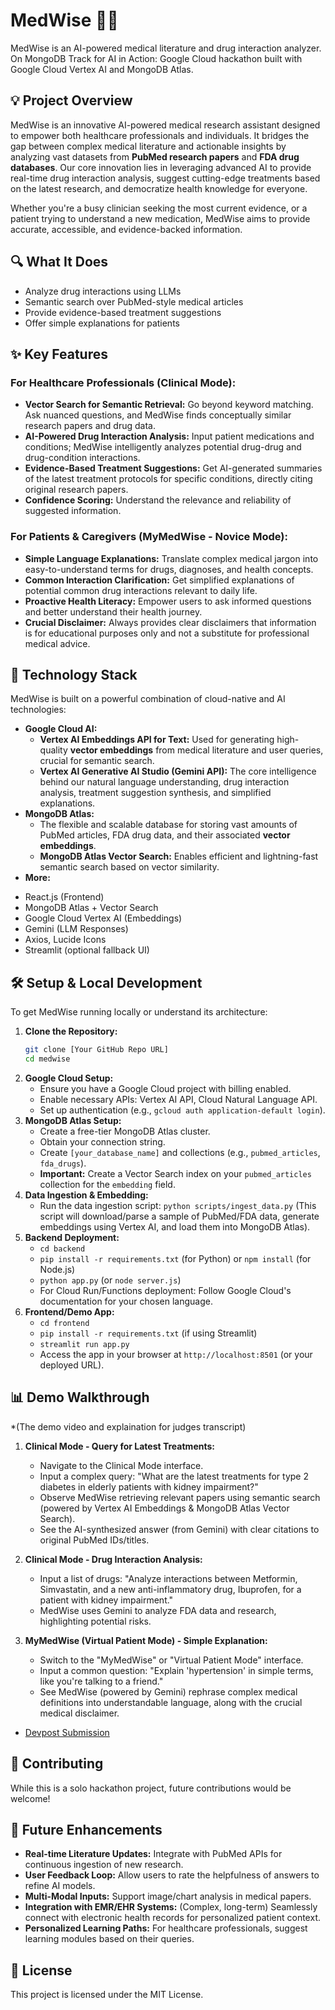 # MedWise 🧠💊
MedWise is an AI-powered medical literature and drug interaction analyzer. 
<br> On MongoDB Track for AI in Action: Google Cloud hackathon built with Google Cloud Vertex AI and MongoDB Atlas. 


## 💡 Project Overview
MedWise is an innovative AI-powered medical research assistant designed to empower both healthcare professionals and individuals. It bridges the gap between complex medical literature and actionable insights by analyzing vast datasets from **PubMed research papers** and **FDA drug databases**. Our core innovation lies in leveraging advanced AI to provide real-time drug interaction analysis, suggest cutting-edge treatments based on the latest research, and democratize health knowledge for everyone.

Whether you're a busy clinician seeking the most current evidence, or a patient trying to understand a new medication, MedWise aims to provide accurate, accessible, and evidence-backed information.


## 🔍 What It Does
- Analyze drug interactions using LLMs
- Semantic search over PubMed-style medical articles
- Provide evidence-based treatment suggestions
- Offer simple explanations for patients


## ✨ Key Features
### For Healthcare Professionals (Clinical Mode):
* **Vector Search for Semantic Retrieval:** Go beyond keyword matching. Ask nuanced questions, and MedWise finds conceptually similar research papers and drug data.
* **AI-Powered Drug Interaction Analysis:** Input patient medications and conditions; MedWise intelligently analyzes potential drug-drug and drug-condition interactions.
* **Evidence-Based Treatment Suggestions:** Get AI-generated summaries of the latest treatment protocols for specific conditions, directly citing original research papers.
* **Confidence Scoring:** Understand the relevance and reliability of suggested information.

### For Patients & Caregivers (MyMedWise - Novice Mode):
* **Simple Language Explanations:** Translate complex medical jargon into easy-to-understand terms for drugs, diagnoses, and health concepts.
* **Common Interaction Clarification:** Get simplified explanations of potential common drug interactions relevant to daily life.
* **Proactive Health Literacy:** Empower users to ask informed questions and better understand their health journey.
* **Crucial Disclaimer:** Always provides clear disclaimers that information is for educational purposes only and not a substitute for professional medical advice.


## 🚀 Technology Stack
MedWise is built on a powerful combination of cloud-native and AI technologies:

* **Google Cloud AI:**
    * **Vertex AI Embeddings API for Text:** Used for generating high-quality **vector embeddings** from medical literature and user queries, crucial for semantic search.
    * **Vertex AI Generative AI Studio (Gemini API):** The core intelligence behind our natural language understanding, drug interaction analysis, treatment suggestion synthesis, and simplified explanations.
* **MongoDB Atlas:**
    * The flexible and scalable database for storing vast amounts of PubMed articles, FDA drug data, and their associated **vector embeddings**.
    * **MongoDB Atlas Vector Search:** Enables efficient and lightning-fast semantic search based on vector similarity.
* **More:**
- React.js (Frontend)
- MongoDB Atlas + Vector Search
- Google Cloud Vertex AI (Embeddings)
- Gemini (LLM Responses)
- Axios, Lucide Icons
- Streamlit (optional fallback UI)
<!-- * **Backend/API:** [e.g., Python with Flask/FastAPI, deployed on Google Cloud Run/Functions]
* **Frontend/Demo:** [e.g., Streamlit for rapid prototyping, deployed on Google Cloud Run] -->


<!-- ## 📁 Project Structure
- `/src` – React code
- `/scripts` – (Optional) Backend/embedding/data setup scripts
-->


## 🛠️ Setup & Local Development
To get MedWise running locally or understand its architecture:

1.  **Clone the Repository:**
    ```bash
    git clone [Your GitHub Repo URL]
    cd medwise
    ```
2.  **Google Cloud Setup:**
    * Ensure you have a Google Cloud project with billing enabled.
    * Enable necessary APIs: Vertex AI API, Cloud Natural Language API.
    * Set up authentication (e.g., `gcloud auth application-default login`).
3.  **MongoDB Atlas Setup:**
    * Create a free-tier MongoDB Atlas cluster.
    * Obtain your connection string.
    * Create `[your_database_name]` and collections (e.g., `pubmed_articles`, `fda_drugs`).
    * **Important:** Create a Vector Search index on your `pubmed_articles` collection for the `embedding` field.
4.  **Data Ingestion & Embedding:**
    * Run the data ingestion script: `python scripts/ingest_data.py` (This script will download/parse a sample of PubMed/FDA data, generate embeddings using Vertex AI, and load them into MongoDB Atlas).
5.  **Backend Deployment:**
    * `cd backend`
    * `pip install -r requirements.txt` (for Python) or `npm install` (for Node.js)
    * `python app.py` (or `node server.js`)
    * For Cloud Run/Functions deployment: Follow Google Cloud's documentation for your chosen language.
6.  **Frontend/Demo App:**
    * `cd frontend`
    * `pip install -r requirements.txt` (if using Streamlit)
    * `streamlit run app.py`
    * Access the app in your browser at `http://localhost:8501` (or your deployed URL).


## 📊 Demo Walkthrough
*(The demo video and explaination for judges transcript)

1.  **Clinical Mode - Query for Latest Treatments:**
    * Navigate to the Clinical Mode interface.
    * Input a complex query: "What are the latest treatments for type 2 diabetes in elderly patients with kidney impairment?"
    * Observe MedWise retrieving relevant papers using semantic search (powered by Vertex AI Embeddings & MongoDB Atlas Vector Search).
    * See the AI-synthesized answer (from Gemini) with clear citations to original PubMed IDs/titles.

2.  **Clinical Mode - Drug Interaction Analysis:**
    * Input a list of drugs: "Analyze interactions between Metformin, Simvastatin, and a new anti-inflammatory drug, Ibuprofen, for a patient with kidney impairment."
    * MedWise uses Gemini to analyze FDA data and research, highlighting potential risks.

3.  **MyMedWise (Virtual Patient Mode) - Simple Explanation:**
    * Switch to the "MyMedWise" or "Virtual Patient Mode" interface.
    * Input a common question: "Explain 'hypertension' in simple terms, like you're talking to a friend."
    * See MedWise (powered by Gemini) rephrase complex medical definitions into understandable language, along with the crucial medical disclaimer.

<!-- - [Live Demo (if applicable)](https://your-app-url.com)
- [Demo Slides](https://link-to-your-slides) -->
- [Devpost Submission](https://devpost.com/software/medwise)


## 🤝 Contributing
While this is a solo hackathon project, future contributions would be welcome!

## 🚀 Future Enhancements

* **Real-time Literature Updates:** Integrate with PubMed APIs for continuous ingestion of new research.
* **User Feedback Loop:** Allow users to rate the helpfulness of answers to refine AI models.
* **Multi-Modal Inputs:** Support image/chart analysis in medical papers.
* **Integration with EMR/EHR Systems:** (Complex, long-term) Seamlessly connect with electronic health records for personalized patient context.
* **Personalized Learning Paths:** For healthcare professionals, suggest learning modules based on their queries.


## 📜 License
This project is licensed under the MIT License.
